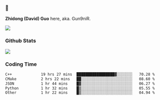 ### 👋 

**Zhidong (David) Guo** here, aka. Gun9niR.

![](https://komarev.com/ghpvc/?username=Gun9niR&label=Total+Views)

### Github Stats

<img src="https://github-readme-stats.vercel.app/api?username=Gun9niR&count_private=true&show_icons=true&theme=vue-dark&hide_title=true">

### Coding Time

<!--START_SECTION:waka-->

```txt
C++             19 hrs 27 mins  █████████████████▓░░░░░░░   70.28 %
CMake           2 hrs 22 mins   ██░░░░░░░░░░░░░░░░░░░░░░░   08.60 %
JSON            1 hr 44 mins    █▓░░░░░░░░░░░░░░░░░░░░░░░   06.27 %
Python          1 hr 32 mins    █▒░░░░░░░░░░░░░░░░░░░░░░░   05.55 %
Other           1 hr 22 mins    █▒░░░░░░░░░░░░░░░░░░░░░░░   04.94 %
```

<!--END_SECTION:waka-->
